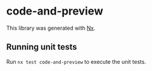 # code-and-preview

This library was generated with [Nx](https://nx.dev).

## Running unit tests

Run `nx test code-and-preview` to execute the unit tests.
